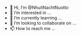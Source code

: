 - 👋 Hi, I’m @NhuitNachtNuotto
- 👀 I’m interested in ...
- 🌱 I’m currently learning ...
- 💞️ I’m looking to collaborate on ...
- 📫 How to reach me ...

<!---
NhuitNachtNuotto/NhuitNachtNuotto is a ✨ special ✨ repository because its `README.md` (this file) appears on your GitHub profile.
You can click the Preview link to take a look at your changes.
--->
